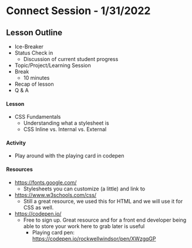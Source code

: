 # Connect Session - 1/31/2022

## Lesson Outline

  * Ice-Breaker
  * Status Check in
    * Discussion of current student progress
  * Topic/Project/Learning Session
  * Break
    * 10 minutes
  * Recap of lesson
  * Q & A

#### Lesson

  * CSS Fundamentals
    * Understanding what a stylesheet is
    * CSS Inline vs. Internal vs. External

#### Activity

  * Play around with the playing card in codepen

#### Resources

  * https://fonts.google.com/
    * Stylesheets you can customize (a little) and link to
  * https://www.w3schools.com/css/
    * Still a great resource, we used this for HTML and we will use it for CSS as well.
  * https://codepen.io/
    * Free to sign up.  Great resource and for a front end developer being able to store your work here to grab later is useful
      * Playing card pen: https://codepen.io/rockwellwindsor/pen/XWzgqGP
